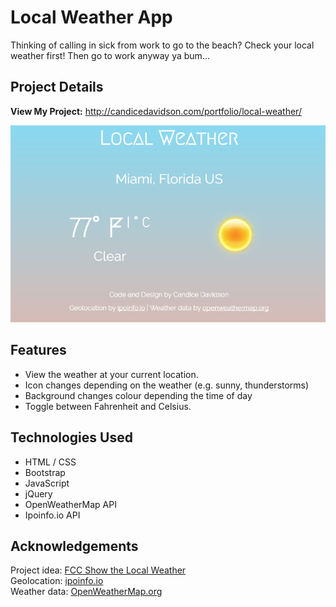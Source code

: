 # Local Weather App
Thinking of calling in sick from work to go to the beach? Check your local weather first!  Then go to work anyway ya bum...
  
## Project Details

**View My Project:** http://candicedavidson.com/portfolio/local-weather/

![Local Weather App](https://github.com/cndragn/portfolio/blob/master/images/local-weather.png)

## Features
  * View the weather at your current location.
  * Icon changes depending on the weather (e.g. sunny, thunderstorms)
  * Background changes colour depending the time of day
  * Toggle between Fahrenheit and Celsius.

## Technologies Used

* HTML / CSS
* Bootstrap
* JavaScript
* jQuery
* OpenWeatherMap API
* Ipoinfo.io API

## Acknowledgements
Project idea: [FCC Show the Local Weather](https://www.freecodecamp.org/challenges/show-the-local-weather)<br>
Geolocation: [ipoinfo.io](https://ipinfo.io/)<br>
Weather data: [OpenWeatherMap.org](http://openweathermap.org/)